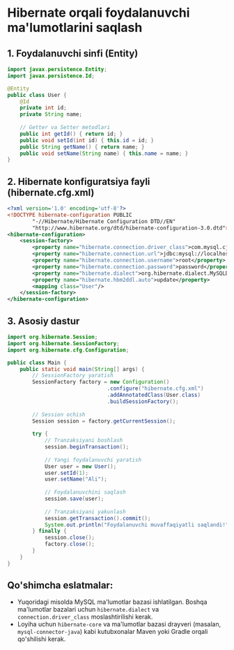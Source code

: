# Hibernate orqali foydalanuvchi ma'lumotlarini saqlash

## 1. Foydalanuvchi sinfi (Entity)
```java
import javax.persistence.Entity;
import javax.persistence.Id;

@Entity
public class User {
    @Id
    private int id;
    private String name;
    
    // Getter va Setter metodlari
    public int getId() { return id; }
    public void setId(int id) { this.id = id; }
    public String getName() { return name; }
    public void setName(String name) { this.name = name; }
}
```

## 2. Hibernate konfiguratsiya fayli (hibernate.cfg.xml)
```xml
<?xml version='1.0' encoding='utf-8'?>
<!DOCTYPE hibernate-configuration PUBLIC
        "-//Hibernate/Hibernate Configuration DTD//EN"
        "http://www.hibernate.org/dtd/hibernate-configuration-3.0.dtd">
<hibernate-configuration>
    <session-factory>
        <property name="hibernate.connection.driver_class">com.mysql.cj.jdbc.Driver</property>
        <property name="hibernate.connection.url">jdbc:mysql://localhost:3306/testdb</property>
        <property name="hibernate.connection.username">root</property>
        <property name="hibernate.connection.password">password</property>
        <property name="hibernate.dialect">org.hibernate.dialect.MySQLDialect</property>
        <property name="hibernate.hbm2ddl.auto">update</property>
        <mapping class="User"/>
    </session-factory>
</hibernate-configuration>
```

## 3. Asosiy dastur
```java
import org.hibernate.Session;
import org.hibernate.SessionFactory;
import org.hibernate.cfg.Configuration;

public class Main {
    public static void main(String[] args) {
        // SessionFactory yaratish
        SessionFactory factory = new Configuration()
                                .configure("hibernate.cfg.xml")
                                .addAnnotatedClass(User.class)
                                .buildSessionFactory();
        
        // Session ochish
        Session session = factory.getCurrentSession();
        
        try {
            // Tranzaksiyani boshlash
            session.beginTransaction();
            
            // Yangi foydalanuvchi yaratish
            User user = new User();
            user.setId(1);
            user.setName("Ali");
            
            // Foydalanuvchini saqlash
            session.save(user);
            
            // Tranzaksiyani yakunlash
            session.getTransaction().commit();
            System.out.println("Foydalanuvchi muvaffaqiyatli saqlandi!");
        } finally {
            session.close();
            factory.close();
        }
    }
}
```

## Qo'shimcha eslatmalar:
- Yuqoridagi misolda MySQL ma'lumotlar bazasi ishlatilgan. Boshqa ma'lumotlar bazalari uchun `hibernate.dialect` va `connection.driver_class` moslashtirilishi kerak.
- Loyiha uchun `hibernate-core` va ma'lumotlar bazasi drayveri (masalan, `mysql-connector-java`) kabi kutubxonalar Maven yoki Gradle orqali qo'shilishi kerak.
